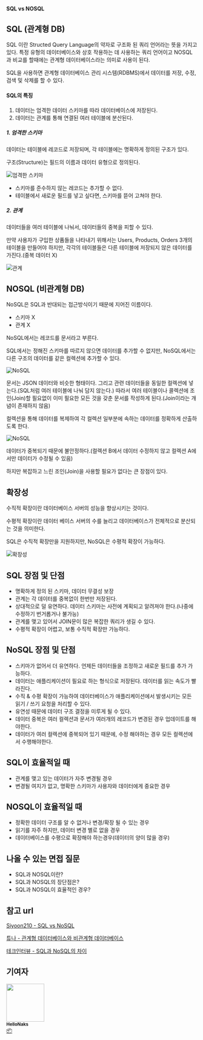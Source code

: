 #### SQL vs NOSQL



## SQL (관계형 DB)

SQL 이란 Structed Query Language의 약자로 구조화 된 쿼리 언어라는 뜻을 가지고 있다. 특정 유형의 데이터베이스와 상호 작용하는 데 사용하는 쿼리 언어이고 NOSQL과 비교를 할때에는 관계형 데이터베이스라는 의미로 사용이 된다.

SQL을 사용하면 관계형 데이터베이스 관리 시스템(RDBMS)에서 데이터를 저장, 수정, 검색 및 삭제를 할 수 있다.

####  SQL의 특징

1. 데이터는 엄격한 데이터 스키마를 따라 데이터베이스에 저장된다.
2. 데이터는 관계를 통해 연결된 여러 테이블에 분산된다.



##### 1. 엄격한 스키마

데이터는 테이블에 레코드로 저장되며, 각 테이블에는 명확하게 정의된 구조가 있다. 

구조(Structure)는 필드의 이름과 데이터 유형으로 정의된다.

![엄격한 스키마](/img/database/sql_nosql/sql_nosql_1.jfif)

- 스키마를 준수하지 않는 레코드는 추가할 수 없다.
- 테이블에서 새로운 필드를 넣고 싶다면, 스키마를 뜯어 고쳐야 한다.

##### 2. 관계

데이터들을 여러 테이블에 나눠서, 데이터들의 중복을 피할 수 있다.

만약 사용자가 구입한 상품들을 나타내기 위해서는 Users, Products, Orders 3개의 테이블을 만들어야 하지만, 각각의 테이블들은 다른 테이블에 저장되지 않은 데이터를 가진다.(중복 데이터 X)

![관계](/img/database/sql_nosql/sql_nosql_2.jfif)



## NOSQL (비관계형 DB)

NoSQL은 SQL과 반대되는 접근방식이기 때문에 지어진 이름이다.

- 스키마 X
- 관계 X

NoSQL에서는 레코드를 문서라고 부른다.

SQL에서는 정해진 스키마를 따르지 않으면 데이터를 추가할 수 없지만, NoSQL에서는 다른 구조의 데이터를 같은 컬렉션에 추가할 수 있다.

![NoSQL](/img/database/sql_nosql/nosql_1.jfif)

문서는 JSON 데이터와 비슷한 형태이다. 그리고 관련 데이터들을 동일한 컬렉션에 넣는다.(SQL처럼 여러 테이블에 나눠 담지 않는다.) 따라서 여러 테이블이나 콜렉션에 조인(Join)할 필요없이 이미 필요한 모든 것을 갖춘 문서를 작성하게 된다.(Join이라는 개념이 존재하지 않음)

컬렉션을 통해 데이터를 복제하여 각 컬렉션 일부분에 속하는 데이터를 정확하게 산출하도록 한다.

![NoSQL](/img/database/sql_nosql/nosql_2.jfif)

데이터가 중복되기 때문에 불안정하다.(컬렉션 B에서 데이터 수정하지 않고 컬렉션 A에서만 데이터가 수정될 수 있음)

하지만 복잡하고 느린 조인(Join)을 사용할 필요가 없다는 큰 장점이 있다.



## 확장성

수직적 확장이란 데이터베이스 서버의 성능을 향상시키는 것이다.

수평적 확장이란 데이터 베이스 서버의 수를 늘리고 데이터베이스가 전체적으로 분산되는 것을 의미한다.

SQL은 수직적 확장만을 지원하지만, NoSQL은 수평적 확장이 가능하다.

![확장성](/img/database/sql_nosql/scaling.jfif)



## SQL 장점 및 단점

- 명확하게 정의 된 스키마, 데이터 무결성 보장
- 관계는 각 데이터를 중복없이 한번만 저장된다.
- 상대적으로 덜 유연하다. 데이터 스키마는 사전에 계획되고 알려져야 한다.(나중에 수정하기 번거롭거나 불가능)
- 관계를 맺고 있어서 JOIN문이 많은 복잡한 쿼리가 생길 수 있다.
- 수평적 확장이 어렵고, 보통 수직적 확장만 가능하다.



## NoSQL 장점 및 단점

- 스키마가 없어서 더 유연하다. 언제든 데이터들을 조정하고 새로운 필드를 추가 가능하다.
- 데이터는 애플리케이션이 필요로 하는 형식으로 저장된다. 데이터를 읽는 속도가 빨라진다.
- 수직 & 수평 확장이 가능하여 데이터베이스가 애플리케이션에서 발생시키는 모든 읽기 / 쓰기 요청을 처리할 수 있다.
- 유연성 때문에 데이터 구조 결정을 미루게 될 수 있다.
- 데이터 중복은 여러 컬렉션과 문서가 여러개의 레코드가 변경된 경우 업데이트를 해야한다.
- 데이터가 여러 컬렉션에 중복되어 있기 때문에, 수정 해야하는 경우 모든 컬렉션에서 수행해야한다.



## SQL이 효율적일 때

- 관계를 맺고 있는 데이터가 자주 변경될 경우
- 변경될 여지가 없고, 명확한 스키마가 사용자와 데이터에게 중요한 경우



## NOSQL이 효율적일 때

- 정확한 데이터 구조를 알 수 없거나 변경/확장 될 수 있는 경우
- 읽기를 자주 하지만, 데이터 변경 별로 없을 경우
- 데이터베이스를 수평으로 확장해야 하는경우(데이터의 양이 많을 경우)



## 나올 수 있는 면접 질문

- SQL과 NOSQL이란?
- SQL과 NOSQL의 장단점은?
- SQL과 NOSQL이 효율적인 경우?



## 참고 url

[Siyoon210 - SQL vs NoSQL](https://siyoon210.tistory.com/130)

[튜나 - 관계형 데이터베이스와 비관계형 데이터베이스](https://devuna.tistory.com/25)

[테크인터뷰 - SQL과 NoSQL의 차이](https://gyoogle.dev/blog/computer-science/data-base/SQL%20&%20NOSQL.html)



## 기여자


 <td align="center"><a href="https://github.com/HelloNaks"><img src="https://avatars.githubusercontent.com/u/49478141?v=4?s=100" width="100px;" alt=""/><br /><sub><b>HelloNaks</b></sub></a><br /><a href="#platform-HelloNaks" title="Packaging/porting to new platform">📦</a></td>